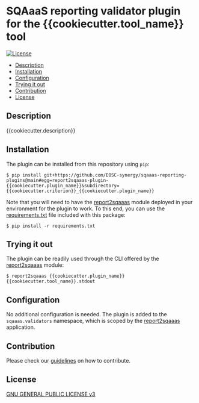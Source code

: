 # SQAaaS reporting validator plugin for the {{cookiecutter.tool_name}} tool

[![License](https://img.shields.io/github/license/fzhu2e/GraphEM)](https://opensource.org/licenses/GPL-3.0)

* [Description](#description)
* [Installation](#installation)
* [Configuration](#installation)
* [Trying it out](#trying-it-out)
* [Contribution](#contribution)
* [License](#license)


## Description
{{cookiecutter.description}}

## Installation
The plugin can be installed from this repository using `pip`:
```
$ pip install git+https://github.com/EOSC-synergy/sqaaas-reporting-plugins@main#egg=report2sqaaas-plugin-{{cookiecutter.plugin_name}}&subdirectory={{cookiecutter.criterion}}_{{cookiecutter.plugin_name}}
```

Note that you will need to have the
[report2sqaaas](https://github.com/eosc-synergy/sqaaas-reporting) module
deployed in your environment for the plugin to work. To this end, you can
use the [requirements.txt](requirements.txt) file included with this package:
```
$ pip install -r requirements.txt
```

## Trying it out
The plugin can be readily used through the CLI offered by the
[report2sqaaas](https://github.com/eosc-synergy/sqaaas-reporting) module:
```
$ report2sqaaas {{cookiecutter.plugin_name}} {{cookiecutter.tool_name}}.stdout
```

## Configuration
No additional configuration is needed. The plugin is added to the
`sqaaas.validators` namespace, which is scoped by the
[report2sqaaas](https://github.com/eosc-synergy/sqaaas-reporting) application.

## Contribution
Please check our [guidelines](CONTRIBUTING.md) on how to contribute.

## License
[GNU GENERAL PUBLIC LICENSE v3](LICENSE)
